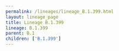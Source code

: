 ```yaml
---
permalink: /lineages/lineage_B.1.399.html
layout: lineage_page
title: Lineage B.1.399
lineage: B.1.399
parent: B.1
children: ['B.1.399']
---
```

